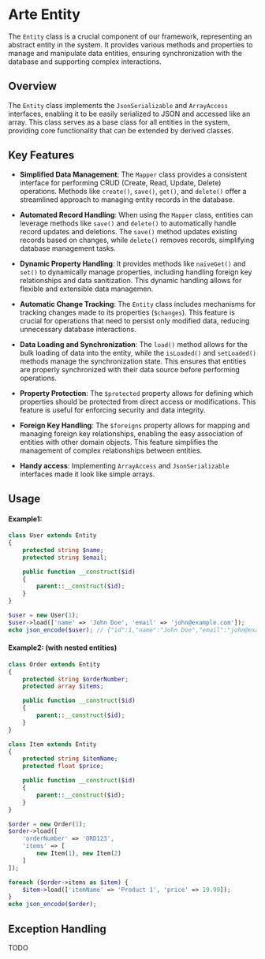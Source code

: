 # Arte Entity

The `Entity` class is a crucial component of our framework, representing an abstract entity in the system. It provides various methods and properties to manage and manipulate data entities, ensuring synchronization with the database and supporting complex interactions.

## Overview

The `Entity` class implements the `JsonSerializable` and `ArrayAccess` interfaces, enabling it to be easily serialized to JSON and accessed like an array. This class serves as a base class for all entities in the system, providing core functionality that can be extended by derived classes.

## Key Features

- **Simplified Data Management**: The `Mapper` class provides a consistent interface for performing CRUD (Create, Read, Update, Delete) operations. Methods like `create()`, `save()`, `get()`, and `delete()` offer a streamlined approach to managing entity records in the database.
- **Automated Record Handling**: When using the `Mapper` class, entities can leverage methods like `save()` and `delete()` to automatically handle record updates and deletions. The `save()` method updates existing records based on changes, while `delete()` removes records, simplifying database management tasks.
- **Dynamic Property Handling**: It provides methods like `naiveGet()` and `set()` to dynamically manage properties, including handling foreign key relationships and data sanitization. This dynamic handling allows for flexible and extensible data managemen.
- **Automatic Change Tracking**: The `Entity` class includes mechanisms for tracking changes made to its properties (`$changes`). This feature is crucial for operations that need to persist only modified data, reducing unnecessary database interactions.
- **Data Loading and Synchronization**: The `load()` method allows for the bulk loading of data into the entity, while the `isLoaded()` and `setLoaded()` methods manage the synchronization state. This ensures that entities are properly synchronized with their data source before performing operations.
- **Property Protection**: The `$protected` property allows for defining which properties should be protected from direct access or modifications. This feature is useful for enforcing security and data integrity.
- **Foreign Key Handling**: The `$foreigns` property allows for mapping and managing foreign key relationships, enabling the easy association of entities with other domain objects. This feature simplifies the management of complex relationships between entities.

- **Handy access**: Implementing `ArrayAccess` and `JsonSerializable` interfaces made it look like simple arrays. 

## Usage

#### Example1:

```php
class User extends Entity
{
    protected string $name;
    protected string $email;

    public function __construct($id)
    {
        parent::__construct($id);
    }
}

$user = new User(1);
$user->load(['name' => 'John Doe', 'email' => 'john@example.com']);
echo json_encode($user); // {"id":1,"name":"John Doe","email":"john@example.com"}
```

#### Example2: (with nested entities)

```php
class Order extends Entity
{
    protected string $orderNumber;
    protected array $items;

    public function __construct($id)
    {
        parent::__construct($id);
    }
}

class Item extends Entity
{
    protected string $itemName;
    protected float $price;

    public function __construct($id)
    {
        parent::__construct($id);
    }
}

$order = new Order(1);
$order->load([
    'orderNumber' => 'ORD123',
    'items' => [
        new Item(1), new Item(2)
    ]
]);

foreach ($order->items as $item) {
    $item->load(['itemName' => 'Product 1', 'price' => 19.99]);
}
echo json_encode($order);
```

## Exception Handling
TODO